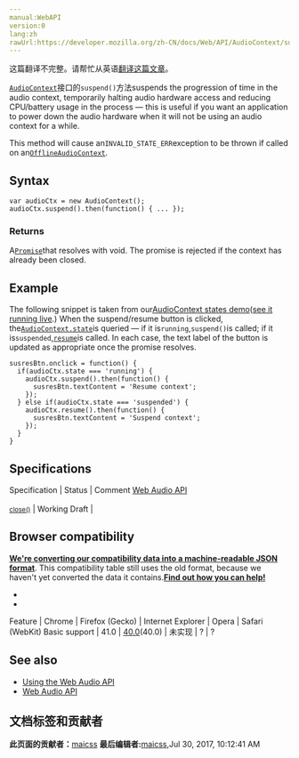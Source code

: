 ```yaml
---
manual:WebAPI
version:0
lang:zh
rawUrl:https://developer.mozilla.org/zh-CN/docs/Web/API/AudioContext/suspend
---
```




这篇翻译不完整。请帮忙从英语[翻译这篇文章](%22878 "")。






[`AudioContext`](%2544 "AudioContext接口表示由音频模块连接而成的音频处理图，每个模块对应一个AudioNode。AudioContext可以控制它所包含的节点的创建，以及音频处理、解码操作的执行。做任何事情之前都要先创建AudioContext对象，因为一切都发生在这个环境之中。")接口的`suspend()`方法suspends the progression of time in the audio context, temporarily halting audio hardware access and reducing CPU/battery usage in the process — this is useful if you want an application to power down the audio hardware when it will not be using an audio context for a while.



This method will cause an`INVALID_STATE_ERR`exception to be thrown if called on an[`OfflineAudioContext`](%2971 "OfflineAudioContext 接口是一个 AudioContext 的接口，代表由多个 AudioNode 连接在一起构成的音频处理图。与 AudioContext 标准相反的是， OfflineAudioContext 不在硬件设备渲染音频；相反，它尽可能快地生成音频，输出一个 AudioBuffer 作为结果。").


## Syntax<a name="Syntax"></a>

```
var audioCtx = new AudioContext();
audioCtx.suspend().then(function() { ... });
```

### Returns<a name="Returns"></a>


A[`Promise`](%4107 "Promise 对象用于表示一个异步操作的最终状态（完成或失败），以及其返回的值。")that resolves with void. The promise is rejected if the context has already been closed.


## Example<a name="Example"></a>


The following snippet is taken from our[AudioContext states demo](%14204 "")([see it running live](%14205 "").) When the suspend/resume button is clicked, the[`AudioContext.state`](%3776 "DOMString，可能的值如下：")is queried — if it is`running`,`suspend()`is called; if it is`suspended`,[`resume`](%22879 "此页面仍未被本地化, 期待您的翻译!")is called. In each case, the text label of the button is updated as appropriate once the promise resolves.


```
susresBtn.onclick = function() {
  if(audioCtx.state === 'running') {
    audioCtx.suspend().then(function() {
      susresBtn.textContent = 'Resume context';
    });
  } else if(audioCtx.state === 'suspended') {
    audioCtx.resume().then(function() {
      susresBtn.textContent = 'Suspend context';
    });  
  }
}
```

## Specifications<a name="Specifications"></a>
Specification | Status | Comment 
[Web Audio API<br></br><small>close()</small>](%22880 "") | Working Draft |  


## Browser compatibility<a name="Browser_compatibility"></a>


**[We&#39;re converting our compatibility data into a machine-readable JSON format](%3344 "")**. This compatibility table still uses the old format, because we haven&#39;t yet converted the data it contains.**[Find out how you can help!](%3392 "")**


* 
* 
Feature | Chrome | Firefox (Gecko) | Internet Explorer | Opera | Safari (WebKit) 
Basic support | 41.0 | [40.0](%3469 "Released on 2015-08-11.")(40.0) | 未实现 | ? | ? 





## See also<a name="See_also"></a>

* [Using the Web Audio API](%3811 "")
* [Web Audio API](%417 "")



## 文档标签和贡献者
**此页面的贡献者：**[maicss](%3444 "")
**最后编辑者:**[maicss](%3444 ""),<time>Jul 30, 2017, 10:12:41 AM</time>


